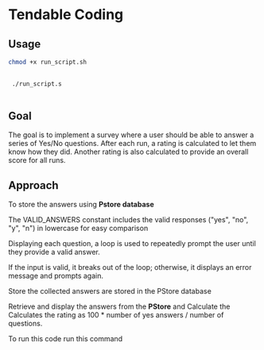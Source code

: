 # Tendable Coding 

## Usage


```sh
chmod +x run_script.sh

```

```sh
 
 ./run_script.s
 
 ```

## Goal

The goal is to implement a survey where a user should be able to answer a series of Yes/No questions. After each run, a rating is calculated to let them know how they did. Another rating is also calculated to provide an overall score for all runs.

## Approach

To store the answers using **Pstore database**

The VALID_ANSWERS constant includes the valid responses ("yes", "no", "y", "n") in lowercase for easy comparison

Displaying each question, a loop is used to repeatedly prompt the user until they provide a valid answer.

If the input is valid, it breaks out of the loop; otherwise, it displays an error message and prompts again.

Store the collected answers are stored in the PStore database

Retrieve and display the answers from the **PStore** and Calculate the Calculates the rating as 100 * number of yes answers / number of questions.

To run this code run this command
